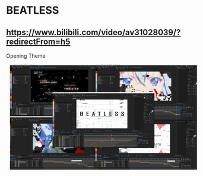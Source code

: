 # BEATLESS
## https://www.bilibili.com/video/av31028039/?redirectFrom=h5
Opening Theme


<img src="https://raw.githubusercontent.com/AugustToko/BEATLESS/master/IMAGES/small/small.png" width="1080" hspace="10">
